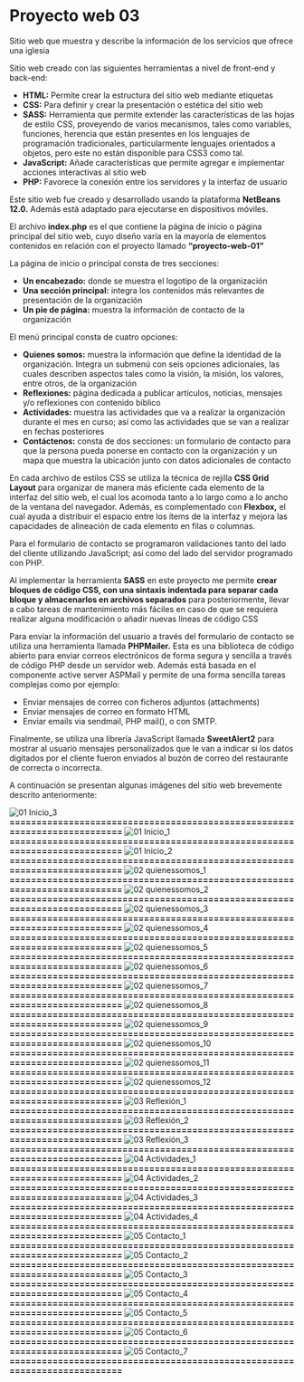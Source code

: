 # Proyecto web 03
Sitio web que muestra y describe la información de los servicios que ofrece una iglesia

Sitio web creado con las siguientes herramientas a nivel de front-end y back-end:

- **HTML:**	Permite crear la estructura del sitio web mediante etiquetas
- **CSS:**	Para definir y crear la presentación o estética del sitio web
- **SASS:**	Herramienta que permite extender las características de las hojas de estilo CSS, proveyendo de varios mecanismos, tales como variables, funciones, herencia que están presentes en los lenguajes de programación tradicionales, particularmente lenguajes orientados a objetos, pero este no están disponible para CSS3 como tal.
- **JavaScript:**	Añade características que permite agregar e implementar acciones interactivas al sitio web
- **PHP:**	Favorece la conexión entre los servidores y la interfaz de usuario

Este sitio web fue creado y desarrollado usando la plataforma **NetBeans 12.0.** Además está adaptado para ejecutarse en dispositivos móviles.

El archivo **index.php** es el que contiene la página de inicio o página principal del sitio web, cuyo diseño varía en la mayoría de elementos contenidos en relación con el proyecto llamado **“proyecto-web-01”**

La página de inicio o principal consta de tres secciones: 
- **Un encabezado:**	donde se muestra el logotipo de la organización
- **Una sección principal:**	integra los contenidos más relevantes de presentación de la organización 
- **Un pie de página:** 	muestra la información de contacto de la organización

El menú principal consta de cuatro opciones: 
- **Quienes somos:**	muestra la información que define la identidad de la organización. Integra un submenú con seis opciones adicionales, las cuales describen aspectos tales como la visión, la misión, los valores, entre otros, de la organización
- **Reflexiones:**	página dedicada a publicar artículos, noticias, mensajes y/o reflexiones con contenido bíblico
- **Actividades:**	muestra las actividades que va a realizar la organización durante el mes en curso; así como las actividades que se van a realizar en fechas posteriores 
- **Contáctenos:**	consta de dos secciones: un formulario de contacto para que la persona pueda ponerse en contacto con la organización y un mapa que muestra la ubicación junto con datos adicionales de contacto

En cada archivo de estilos CSS se utiliza la técnica de rejilla **CSS Grid Layout** para organizar de manera más eficiente cada elemento de la interfaz del sitio web, el cual los acomoda tanto a lo largo como a lo ancho de la ventana del navegador. Además, es complementado con **Flexbox,** el cual ayuda a distribuir el espacio entre los ítems de la interfaz y mejora las capacidades de alineación de cada elemento en filas o columnas.

Para el formulario de contacto se programaron validaciones tanto del lado del cliente utilizando JavaScript; así como del lado del servidor programado con PHP.

Al implementar la herramienta **SASS** en este proyecto me permite **crear bloques de código CSS, con una sintaxis indentada para separar cada bloque y almacenarlos en archivos separados** para posteriormente, llevar a cabo tareas de mantenimiento más fáciles en caso de que se requiera realizar alguna modificación o añadir nuevas líneas de código CSS

Para enviar la información del usuario a través del formulario de contacto se utiliza una herramienta  llamada **PHPMailer.** Esta es una biblioteca de código abierto para enviar correos electrónicos de forma segura y sencilla a través de código PHP desde un servidor web. Además está basada en el componente active server ASPMail y permite de una forma sencilla tareas complejas como por ejemplo:
- Enviar mensajes de correo con ficheros adjuntos (attachments) 
- Enviar mensajes de correo en formato HTML 
- Enviar emails via sendmail, PHP mail(), o con SMTP.

Finalmente, se utiliza una librería JavaScript llamada **SweetAlert2** para mostrar al usuario mensajes personalizados que le van a indicar si los datos digitados por el cliente fueron enviados al buzón de correo del restaurante de  correcta o incorrecta.

A continuación se presentan algunas imágenes del sitio web brevemente descrito anteriormente:

![01  Inicio_3](https://github.com/misproyectosweb/proyecto-web-03/assets/98922137/4b72804f-e354-4afe-b913-33330f112a87)
**==========================================================================**
![01  Inicio_1](https://github.com/misproyectosweb/proyecto-web-03/assets/98922137/f3c43b6a-91ab-4564-a1c3-70cb008803a9)
**==========================================================================**
![01  Inicio_2](https://github.com/misproyectosweb/proyecto-web-03/assets/98922137/41262a29-5bd9-4864-a78c-91dd1d6db808)
**==========================================================================**
![02  quienessomos_1](https://github.com/misproyectosweb/proyecto-web-03/assets/98922137/27e5ffe5-cf72-4380-8a0a-1c371e581d67)
**==========================================================================**
![02  quienessomos_2](https://github.com/misproyectosweb/proyecto-web-03/assets/98922137/4591112e-1df7-420d-b85c-5a7736fefda6)
**==========================================================================**
![02  quienessomos_3](https://github.com/misproyectosweb/proyecto-web-03/assets/98922137/a6b8f967-986b-473f-a59b-8e3afd5ba89f)
**==========================================================================**
![02  quienessomos_4](https://github.com/misproyectosweb/proyecto-web-03/assets/98922137/269b0663-67a6-4df6-8017-d759577b395f)
**==========================================================================**
![02  quienessomos_5](https://github.com/misproyectosweb/proyecto-web-03/assets/98922137/f64b13e3-2180-44e1-be8e-0b49e92b3e8e)
**==========================================================================**
![02  quienessomos_6](https://github.com/misproyectosweb/proyecto-web-03/assets/98922137/fa0bc193-42e5-4038-8c30-012fe5b90fa4)
**==========================================================================**
![02  quienessomos_7](https://github.com/misproyectosweb/proyecto-web-03/assets/98922137/fcc05193-fe92-43d0-b353-00a039321295)
**==========================================================================**
![02  quienessomos_8](https://github.com/misproyectosweb/proyecto-web-03/assets/98922137/02855d32-032e-4edf-82ed-db3a0c434b37)
**==========================================================================**
![02  quienessomos_9](https://github.com/misproyectosweb/proyecto-web-03/assets/98922137/4da01e15-b403-4a43-a1e0-e793b205846c)
**==========================================================================**
![02  quienessomos_10](https://github.com/misproyectosweb/proyecto-web-03/assets/98922137/c5028f4a-5779-467c-b6ca-c0a403ad4d9d)
**==========================================================================**
![02  quienessomos_11](https://github.com/misproyectosweb/proyecto-web-03/assets/98922137/a5a9ff9d-bc56-409c-8827-a1919f53807e)
**==========================================================================**
![02  quienessomos_12](https://github.com/misproyectosweb/proyecto-web-03/assets/98922137/814b238d-9bb0-4d60-af00-5810e5061350)
**==========================================================================**
![03  Reflexión_1](https://github.com/misproyectosweb/proyecto-web-03/assets/98922137/3f7e9897-061b-488c-bb0b-01048ed5f30e)
**==========================================================================**
![03  Reflexión_2](https://github.com/misproyectosweb/proyecto-web-03/assets/98922137/81696534-1cad-41b7-99b9-d650fb679d6a)
**==========================================================================**
![03  Reflexión_3](https://github.com/misproyectosweb/proyecto-web-03/assets/98922137/1e868b53-ee69-4cdb-ac9f-cdab13f5e3f7)
**==========================================================================**
![04  Actividades_1](https://github.com/misproyectosweb/proyecto-web-03/assets/98922137/7d3cdb62-adde-4113-9cbe-10de3c0298c0)
**==========================================================================**
![04  Actividades_2](https://github.com/misproyectosweb/proyecto-web-03/assets/98922137/07e09f70-5219-4351-adff-ccbbecdd5ee5)
**==========================================================================**
![04  Actividades_3](https://github.com/misproyectosweb/proyecto-web-03/assets/98922137/715a616f-391c-4ea6-b8f4-897bdaedc3fb)
**==========================================================================**
![04  Actividades_4](https://github.com/misproyectosweb/proyecto-web-03/assets/98922137/6809a176-12e9-4616-b400-1ac739e0503d)
**==========================================================================**
![05  Contacto_1](https://github.com/misproyectosweb/proyecto-web-03/assets/98922137/35e888ad-d3e0-4fd5-8106-7150c7f0c0af)
**==========================================================================**
![05  Contacto_2](https://github.com/misproyectosweb/proyecto-web-03/assets/98922137/38c8fa7f-f814-498e-9e70-49115a7d1851)
**==========================================================================**
![05  Contacto_3](https://github.com/misproyectosweb/proyecto-web-03/assets/98922137/3e42fe3a-0327-4f4a-aa7a-496c4fe55ce5)
**==========================================================================**
![05  Contacto_4](https://github.com/misproyectosweb/proyecto-web-03/assets/98922137/2b9895ea-86b3-45a5-8bec-fa22ae171f32)
**==========================================================================**
![05  Contacto_5](https://github.com/misproyectosweb/proyecto-web-03/assets/98922137/c1474ca9-2738-4e20-85d4-9493425b48f9)
**==========================================================================**
![05  Contacto_6](https://github.com/misproyectosweb/proyecto-web-03/assets/98922137/5d14d421-2c58-4bf9-897a-87f4fbe858d6)
**==========================================================================**
![05  Contacto_7](https://github.com/misproyectosweb/proyecto-web-03/assets/98922137/6796d6cf-da1c-4bd5-828d-b28c76bef3e5)
**==========================================================================**
